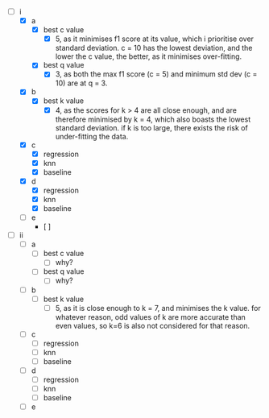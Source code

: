 - [ ] i
    - [x] a
        - [x] best c value
            - [x] 5, as it minimises f1 score at its value, which i prioritise over standard deviation. c = 10 has the lowest deviation, and the lower the c value, the better, as it minimises over-fitting.
        - [x] best q value
            - [x] 3, as both the max f1 score (c = 5) and minimum std dev (c = 10) are at q = 3.
    - [x] b
        - [x] best k value
            - [x] 4, as the scores for k > 4 are all close enough, and are therefore minimised by k = 4, which also boasts the lowest standard deviation. if k is too large, there exists the risk of under-fitting the data.
    - [x] c
        - [x] regression
        - [x] knn
        - [x] baseline
    - [x] d
        - [x] regression
        - [x] knn
        - [x] baseline
    - [ ] e
        - [ ] 
- [ ] ii
    - [ ] a
        - [ ] best c value
            - [ ] why?
        - [ ] best q value
            - [ ] why?
    - [ ] b
        - [ ] best k value
            - [ ] 5, as it is close enough to k = 7, and minimises the k value. for whatever reason, odd values of k are more accurate than even values, so k=6 is also not considered for that reason.
    - [ ] c
        - [ ] regression
        - [ ] knn
        - [ ] baseline
    - [ ] d
        - [ ] regression
        - [ ] knn
        - [ ] baseline
    - [ ] e
